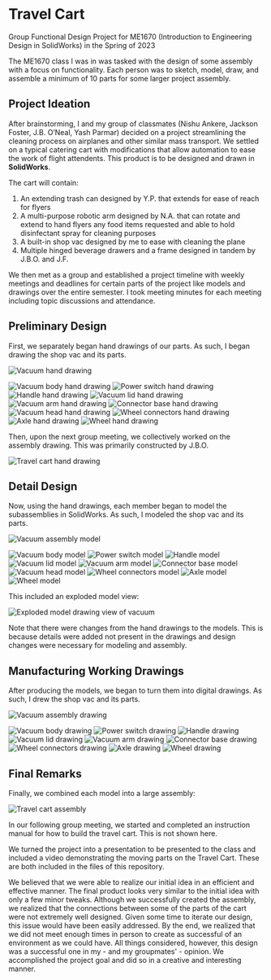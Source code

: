 # Travel Cart
Group Functional Design Project for ME1670 (Introduction to Engineering Design in SolidWorks) in the Spring of 2023

The ME1670 class I was in was tasked with the design of some assembly with a focus on functionality. Each person was to sketch, model, draw, and assemble a minimum of 10 parts for some larger project assembly.

## Project Ideation
After brainstorming, I and my group of classmates (Nishu Ankere, Jackson Foster, J.B. O’Neal, Yash Parmar) decided on a project streamlining the cleaning process on airplanes and other similar mass transport. We settled on a typical catering cart with modifications that allow automation to ease the work of flight attendents. This product is to be designed and drawn in **SolidWorks**.

The cart will contain:
1. An extending trash can designed by Y.P. that extends for ease of reach for flyers
2. A multi-purpose robotic arm designed by N.A. that can rotate and extend to hand flyers any food items requested and able to hold disinfectant spray for cleaning purposes
3. A built-in shop vac designed by me to ease with cleaning the plane
4. Multiple hinged beverage drawers and a frame designed in tandem by J.B.O. and J.F.

We then met as a group and established a project timeline with weekly meetings and deadlines for certain parts of the project like models and drawings over the entire semester. I took meeting minutes for each meeting including topic discussions and attendance.

## Preliminary Design
First, we separately began hand drawings of our parts. As such, I began drawing the shop vac and its parts.

![Vacuum hand drawing](https://github.com/user-attachments/assets/166692be-41f6-432e-8948-d666719e582a)

![Vacuum body hand drawing](https://github.com/user-attachments/assets/40d3ac73-0641-4b14-a52e-acb4af6b549d)
![Power switch hand drawing](https://github.com/user-attachments/assets/13832cb6-78b0-466d-9fe5-a51eeef96f0e)
![Handle hand drawing](https://github.com/user-attachments/assets/c70c7fd5-182e-48f2-9752-67c80862c523)
![Vacuum lid hand drawing](https://github.com/user-attachments/assets/46aca9e2-c74d-45ce-9d4a-9e9d4c2347f1)
![Vacuum arm hand drawing](https://github.com/user-attachments/assets/c8159b11-7385-411d-b25e-61b08a0fa71d)
![Connector base hand drawing](https://github.com/user-attachments/assets/d67bebc2-5a32-40b3-ae60-92a594de5b73)
![Vacuum head hand drawing](https://github.com/user-attachments/assets/321208a6-5f7d-413d-b939-0a432846a421)
![Wheel connectors hand drawing](https://github.com/user-attachments/assets/450eef6b-43a0-4bd3-a38c-cf7daac2b2a8)
![Axle hand drawing](https://github.com/user-attachments/assets/1d4d2a5e-7d4b-408e-8b09-0e22025c2b99)
![Wheel hand drawing](https://github.com/user-attachments/assets/e31072ae-acc1-4692-8de9-7df9b609b070)

Then, upon the next group meeting, we collectively worked on the assembly drawing. This was primarily constructed by J.B.O.

![Travel cart hand drawing](https://github.com/user-attachments/assets/f151a6bd-8ac8-4fff-af9a-281a5e6ae1e2)

## Detail Design
Now, using the hand drawings, each member began to model the subassemblies in SolidWorks. As such, I modeled the shop vac and its parts.

![Vacuum assembly model](https://github.com/user-attachments/assets/65f389ba-3c3d-4048-b04d-1b7b4f71b8cd)

![Vacuum body model](https://github.com/user-attachments/assets/2ecc9e49-c2d4-4840-8eae-984c4a3bc272)
![Power switch model](https://github.com/user-attachments/assets/2b7ebfeb-46f8-49f4-84ab-205119eaa5f0)
![Handle model](https://github.com/user-attachments/assets/33354641-44fe-4c3b-8e21-56918bdb8c1e)
![Vacuum lid model](https://github.com/user-attachments/assets/802bd948-f3c9-41a0-87c9-e8d8c7cee715)
![Vacuum arm model](https://github.com/user-attachments/assets/982348e1-1e1f-4fbc-b894-7968b531407d)
![Connector base model](https://github.com/user-attachments/assets/4f21a6c1-bd86-4edd-a366-38e37f37ad65)
![Vacuum head model](https://github.com/user-attachments/assets/efc561b3-73ee-4ba7-8e5a-040989a335f4)
![Wheel connectors model](https://github.com/user-attachments/assets/d73cee79-e891-49a2-8c00-a34aa6eda6b3)
![Axle model](https://github.com/user-attachments/assets/65a77dfe-a6d1-4d32-b821-d85d2cc6e4a8)
![Wheel model](https://github.com/user-attachments/assets/9561db6c-c32b-4295-ac91-5b7c9176def3)

This included an exploded model view:

![Exploded model drawing view of vacuum](https://github.com/user-attachments/assets/1e07d73b-d5a8-497c-b57d-516939b34ae5)

Note that there were changes from the hand drawings to the models. This is because details were added not present in the drawings and design changes were necessary for modeling and assembly.

## Manufacturing Working Drawings
After producing the models, we began to turn them into digital drawings. As such, I drew the shop vac and its parts.

![Vacuum assembly drawing](https://github.com/user-attachments/assets/b37dfbef-fba2-4962-b569-25e06be17d75)

![Vacuum body drawing](https://github.com/user-attachments/assets/34f9f9e5-02e8-448f-9faf-0f81d55874d0)
![Power switch drawing](https://github.com/user-attachments/assets/26761c4d-57a6-4116-96f0-b72ac82f8fd2)
![Handle drawing](https://github.com/user-attachments/assets/3db1efbf-16b9-42a4-a1f9-b394b8fd7453)
![Vacuum lid drawing](https://github.com/user-attachments/assets/48c399d6-b5ad-4d97-b307-2ee030c14c88)
![Vacuum arm drawing](https://github.com/user-attachments/assets/fe476fb5-72df-4032-8474-174adef27ab7)
![Connector base drawing](https://github.com/user-attachments/assets/e7e785a1-ff09-4936-972d-f498d101b7bb)
![Wheel connectors drawing](https://github.com/user-attachments/assets/8eb31e3c-6a9a-4fcd-a614-adea299c1440)
![Axle drawing](https://github.com/user-attachments/assets/8099e90d-3442-4dc9-bcb6-9221642e5393)
![Wheel drawing](https://github.com/user-attachments/assets/2fee678f-1cd8-4223-b48e-c520e81cad46)

## Final Remarks
Finally, we combined each model into a large assembly:

![Travel cart assembly](https://github.com/user-attachments/assets/7ea2db50-0642-4511-867d-2e6348b5d28f)

In our following group meeting, we started and completed an instruction manual for how to build the travel cart. This is not shown here.

We turned the project into a presentation to be presented to the class and included a video demonstrating the moving parts on the Travel Cart. These are both included in the files of this repository.

We believed that we were able to realize our initial idea in an efficient and effective manner. The final product looks very similar to the initial idea with only a few minor tweaks. Although we successfully created the assembly, we realized that the connections between some of the parts of the cart were not extremely well designed. Given some time to iterate our design, this issue would have been easily addressed. By the end, we realized that we did not meet enough times in person to create as successful of an environment as we could have. All things considered, however, this design was a successful one in my - and my groupmates' - opinion. We accomplished the project goal and did so in a creative and interesting manner.
